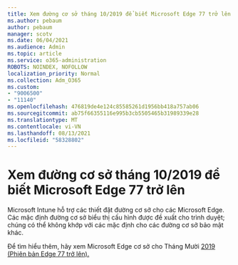 ```yaml
---
title: Xem đường cơ sở tháng 10/2019 để biết Microsoft Edge 77 trở lên
ms.author: pebaum
author: pebaum
manager: scotv
ms.date: 06/04/2021
ms.audience: Admin
ms.topic: article
ms.service: o365-administration
ROBOTS: NOINDEX, NOFOLLOW
localization_priority: Normal
ms.collection: Adm_O365
ms.custom:
- "9006500"
- "11140"
ms.openlocfilehash: 476819de4e124c85585261d1956bb418a757ab06
ms.sourcegitcommit: ab75f66355116e995b3cb5505465b31989339e28
ms.translationtype: MT
ms.contentlocale: vi-VN
ms.lasthandoff: 08/13/2021
ms.locfileid: "58328802"
---
```

# <a name="view-the-october-2019-baseline-for-microsoft-edge-versions-77-and-later"></a>Xem đường cơ sở tháng 10/2019 để biết Microsoft Edge 77 trở lên

Microsoft Intune hỗ trợ các thiết đặt đường cơ sở cho các Microsoft Edge. Các mặc định đường cơ sở biểu thị cấu hình được đề xuất cho trình duyệt; chúng có thể không khớp với các mặc định cho các đường cơ sở bảo mật khác.

Để tìm hiểu thêm, hãy xem Microsoft Edge cơ sở cho Tháng Mười [2019 (Phiên bản Edge 77 trở lên).](https://docs.microsoft.com/mem/intune/protect/security-baseline-settings-edge?pivots=edge-october-2019)